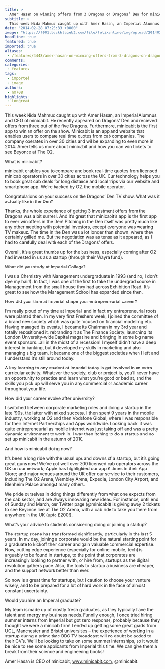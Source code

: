 ```yaml
---
title: >
  Amer Hasan on winning offers from 3 Dragons on Dragons’ Den for minicab price comparison startup
subtitle: >
  This week Nida Mahmud caught up with Amer Hasan, an Imperial Alumnus and CEO of minicabit. He recently appeared on Dragons’ Den and recieved offers from three out of the five Dragons.
date: "2014-02-28 07:23:33 +0000"
image: "https://f001.backblazeb2.com/file/felixonline/img/upload/201402280723-jal08-minicabit-in-the-den.png"
headline: true
featured: true
imported: true
aliases:
 - /features/4448/amer-hasan-on-winning-offers-from-3-dragons-on-dragons-den-for-minicab-price-comparison-startup
comments:
categories:
 - features
tags:
 - imported
 - image
authors:
 - nm708
highlights:
 - longread
---
```


This week Nida Mahmud caught up with Amer Hasan, an Imperial Alumnus and CEO of minicabit. He recently appeared on Dragons’ Den and recieved offers from three out of the five Dragons. Furthermore, minicabit is the first app to win an offer on the show. Minicabit is an app and website that enables users to compare real time quotes from cab companies. The company operates in over 30 cities and wil be expanding to even more in 2014. Amer tells us more about minicabit and how you can win tickets to see Beyonce at The O2.

What is minicabit?

minicabit enables you to compare and book real-time quotes from licensed minicab operators in over 30 cities across the UK. Our technology helps you to book great cab deals for long distance and local trips via our website and smartphone app. We’re backed by O2, the mobile operator.

Congratulations on your success on the Dragons’ Den TV show. What was it actually like in the Den?

Thanks, the whole experience of getting 3 investment offers from the Dragons was a bit surreal. And it’s great that minicabit’s app is the first app to ever win offers in the Den! Pitching in the Den itself was pretty much like any other meeting with potential investors, except everyone was wearing TV makeup. The time in the Den was a lot longer than shown, where they certainly grilled me. But the negotiation was as tense as it appeared, as I had to carefully deal with each of the Dragons’ offers.

Overall, it’s a great thumbs up for the business, especially coming after O2 had invested in us as a startup (through their Wayra fund).

What did you study at Imperial College?

I was a Chemistry with Management undergraduate in 1993 (and no, I don’t dye my hair!). In fact, I was one of the first to take the undergrad course in Management from the small house they had across Exhibition Road. It’s great to see how the Management School has expanded since then.

How did your time at Imperial shape your entrepreneurial career?

I’m really proud of my time at Imperial, and in fact my entrepreneurial roots were planted then. In my very first Freshers week, I joined the committee of a brand new society which was quite focused on financial modelling etc. Having managed its events, I became its Chairman in my 3rd year and totally repositioned it, rebranding it as The Finance Society, launching its London University-wide Capital magazine and bringing in some big name event sponsors…all in the midst of a recession! I myself didn’t have a deep interest in banking, but it developed my skills in marketing and also managing a big team. It became one of the biggest societies when I left and I understand it’s still around today.

A key learning to any student at Imperial today is get involved in an extra-curricular activity. Whatever the society, club or project is, you’ll never have an opportunity to practice and learn what you’re good or bad at, and the skills you pick up will serve you in any commercial or academic career throughout your life.

How did your career evolve after university?

I switched between corporate marketing roles and doing a startup in the late ‘90s, the latter with mixed success. I then spent 9 years in the mobile industry, working at O2 and then Vodafone Global, where I was responsible for their Internet Partnerships and Apps worldwide. Looking back, it was quite entrepreneurial as mobile internet was just taking off and was a pretty dynamic environment to work in. I was then itching to do a startup and so set up minicabit in the autumn of 2010.

And how is minicabit doing now?

It’s been a long ride with the usual ups and downs of a startup, but it’s going great guns now! We’ve got well over 300 licensed cab operators across the UK on our network; Apple has highlighted our app 6 times in their App Store; and major venues around the UK offer our service to their customers, including The O2 Arena, Wembley Arena, Expedia, London City Airport, and Blenheim Palace amongst many others.

We pride ourselves in doing things differently from what one expects from the cab sector, and are always innovating new ideas. For instance, until end of Sunday 2nd March, our Twitter page (@minicabit) is giving away 2 tickets to see Beyonce live at The O2 Arena, with a cab ride to take you there from anywhere in the UK (upto £200!).

What’s your advice to students considering doing or joining a startup?

The startup scene has transformed significantly, particularly in the last 5 years. In my day, joining a corporate would be the natural starting point for a graduate to kickoff their career and gain valuable commercial expertise. Now, cutting edge experience (especially for online, mobile, tech) is arguably to be found in startups, to the point that corporates are increasingly looking to partner with, or hire from, startups as the digital revolution gathers pace. Also, the tools to startup a business are cheaper, and the support network better than ever.

So now is a great time for startups, but I caution to choose your venture wisely, and to be prepared for a lot of hard work in the face of almost constant uncertainty.

Would you hire an Imperial graduate?

My team is made up of mostly fresh graduates, as they typically have the talent and energy my business needs. Funnily enough, I once tried hiring summer interns from Imperial but got zero response, probably because they thought we were a minicab firm! I ended up getting some great grads from UCL, Manchester and Bristol universities – the experience of working in a startup during a prime time BBC TV broadcast will no doubt be added to their CV’s. We’ll be looking to take on some summer internships, so it would be nice to see some applicants from Imperial this time. We can give them a break from their science and engineering books!

Amer Hasan is CEO of minicabit, www.minicabit.com, @minicabit.
